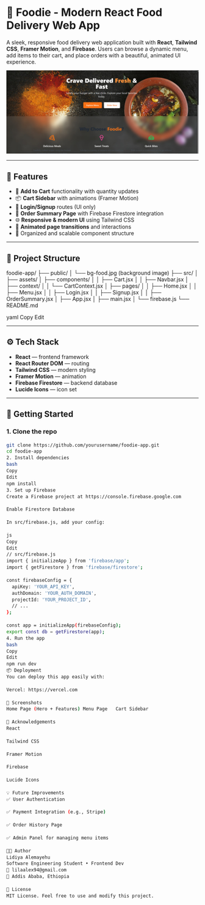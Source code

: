 # 🍔 Foodie - Modern React Food Delivery Web App

A sleek, responsive food delivery web application built with **React**, **Tailwind CSS**, **Framer Motion**, and **Firebase**. Users can browse a dynamic menu, add items to their cart, and place orders with a beautiful, animated UI experience.

![Foodie Preview](./public/preview.jpg)

---

## 🚀 Features

- 🛒 **Add to Cart** functionality with quantity updates
- 📦 **Cart Sidebar** with animations (Framer Motion)
- 🔐 **Login/Signup** routes (UI only)
- 🧾 **Order Summary Page** with Firebase Firestore integration
- 🌐 **Responsive & modern UI** using Tailwind CSS
- 🔄 **Animated page transitions** and interactions
- 📁 Organized and scalable component structure

---

## 📂 Project Structure

foodie-app/
├── public/
│ └── bg-food.jpg (background image)
├── src/
│ ├── assets/
│ ├── components/
│ │ ├── Cart.jsx
│ │ ├── Navbar.jsx
│ ├── context/
│ │ └── CartContext.jsx
│ ├── pages/
│ │ ├── Home.jsx
│ │ ├── Menu.jsx
│ │ ├── Login.jsx
│ │ ├── Signup.jsx
│ │ ├── OrderSummary.jsx
│ ├── App.jsx
│ ├── main.jsx
│ └── firebase.js
└── README.md

yaml
Copy
Edit

---

## ⚙️ Tech Stack

- **React** — frontend framework
- **React Router DOM** — routing
- **Tailwind CSS** — modern styling
- **Framer Motion** — animation
- **Firebase Firestore** — backend database
- **Lucide Icons** — icon set

---

## 🧪 Getting Started

### 1. Clone the repo

```bash
git clone https://github.com/yourusername/foodie-app.git
cd foodie-app
2. Install dependencies
bash
Copy
Edit
npm install
3. Set up Firebase
Create a Firebase project at https://console.firebase.google.com

Enable Firestore Database

In src/firebase.js, add your config:

js
Copy
Edit
// src/firebase.js
import { initializeApp } from 'firebase/app';
import { getFirestore } from 'firebase/firestore';

const firebaseConfig = {
  apiKey: 'YOUR_API_KEY',
  authDomain: 'YOUR_AUTH_DOMAIN',
  projectId: 'YOUR_PROJECT_ID',
  // ...
};

const app = initializeApp(firebaseConfig);
export const db = getFirestore(app);
4. Run the app
bash
Copy
Edit
npm run dev
📦 Deployment
You can deploy this app easily with:

Vercel: https://vercel.com

📸 Screenshots
Home Page (Hero + Features)	Menu Page	Cart Sidebar

🙌 Acknowledgements
React

Tailwind CSS

Framer Motion

Firebase

Lucide Icons

💡 Future Improvements
✅ User Authentication

✅ Payment Integration (e.g., Stripe)

✅ Order History Page

✅ Admin Panel for managing menu items

🧑‍💻 Author
Lidiya Alemayehu
Software Engineering Student • Frontend Dev
📧 lilaalex94@gmail.com
📍 Addis Ababa, Ethiopia

📝 License
MIT License. Feel free to use and modify this project.
